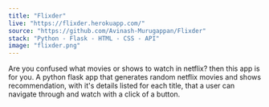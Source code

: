 ```yaml
---
title: "Flixder"
live: "https://flixder.herokuapp.com/"
source: "https://github.com/Avinash-Murugappan/Flixder"
stack: "Python - Flask - HTML - CSS - API"
image: "flixder.png"
---
```


Are you confused what movies or shows to watch in netflix? then this app is for you. A python flask app that generates random netflix movies and shows recommendation, with it's details listed for each title, that a user can navigate through and watch with a click of a button.

